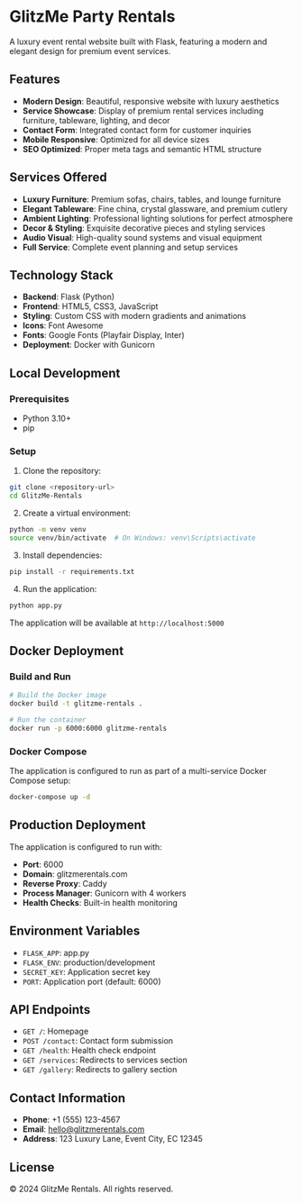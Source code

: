 # GlitzMe Party Rentals

A luxury event rental website built with Flask, featuring a modern and elegant design for premium event services.

## Features

- **Modern Design**: Beautiful, responsive website with luxury aesthetics
- **Service Showcase**: Display of premium rental services including furniture, tableware, lighting, and decor
- **Contact Form**: Integrated contact form for customer inquiries
- **Mobile Responsive**: Optimized for all device sizes
- **SEO Optimized**: Proper meta tags and semantic HTML structure

## Services Offered

- **Luxury Furniture**: Premium sofas, chairs, tables, and lounge furniture
- **Elegant Tableware**: Fine china, crystal glassware, and premium cutlery
- **Ambient Lighting**: Professional lighting solutions for perfect atmosphere
- **Decor & Styling**: Exquisite decorative pieces and styling services
- **Audio Visual**: High-quality sound systems and visual equipment
- **Full Service**: Complete event planning and setup services

## Technology Stack

- **Backend**: Flask (Python)
- **Frontend**: HTML5, CSS3, JavaScript
- **Styling**: Custom CSS with modern gradients and animations
- **Icons**: Font Awesome
- **Fonts**: Google Fonts (Playfair Display, Inter)
- **Deployment**: Docker with Gunicorn

## Local Development

### Prerequisites

- Python 3.10+
- pip

### Setup

1. Clone the repository:
```bash
git clone <repository-url>
cd GlitzMe-Rentals
```

2. Create a virtual environment:
```bash
python -m venv venv
source venv/bin/activate  # On Windows: venv\Scripts\activate
```

3. Install dependencies:
```bash
pip install -r requirements.txt
```

4. Run the application:
```bash
python app.py
```

The application will be available at `http://localhost:5000`

## Docker Deployment

### Build and Run

```bash
# Build the Docker image
docker build -t glitzme-rentals .

# Run the container
docker run -p 6000:6000 glitzme-rentals
```

### Docker Compose

The application is configured to run as part of a multi-service Docker Compose setup:

```bash
docker-compose up -d
```

## Production Deployment

The application is configured to run with:
- **Port**: 6000
- **Domain**: glitzmerentals.com
- **Reverse Proxy**: Caddy
- **Process Manager**: Gunicorn with 4 workers
- **Health Checks**: Built-in health monitoring

## Environment Variables

- `FLASK_APP`: app.py
- `FLASK_ENV`: production/development
- `SECRET_KEY`: Application secret key
- `PORT`: Application port (default: 6000)

## API Endpoints

- `GET /`: Homepage
- `POST /contact`: Contact form submission
- `GET /health`: Health check endpoint
- `GET /services`: Redirects to services section
- `GET /gallery`: Redirects to gallery section

## Contact Information

- **Phone**: +1 (555) 123-4567
- **Email**: hello@glitzmerentals.com
- **Address**: 123 Luxury Lane, Event City, EC 12345

## License

© 2024 GlitzMe Rentals. All rights reserved. 